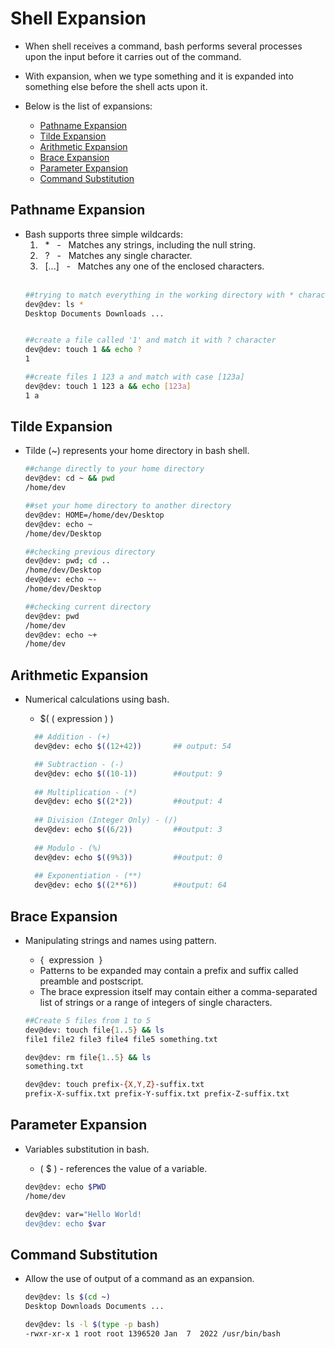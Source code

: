 # Shell Expansion 
- When shell receives a command, bash performs several processes upon the input before it carries out of the command.
- With expansion, when we type something and it is expanded into something else before the shell acts upon it.

- Below is the list of expansions:
    - [Pathname Expansion](#pathname-expansion)
    - [Tilde Expansion](#tilde-expansion)
    - [Arithmetic Expansion](#arithmetic-expansion)
    - [Brace Expansion](#brace-expansion)
    - [Parameter Expansion](#parameter-expansion)
    - [Command Substitution](#command-substitution)

## Pathname Expansion
- Bash supports three simple wildcards:
    1. &nbsp; \* &nbsp; - &nbsp; Matches any strings, including the null string.
    2. &nbsp; ? &nbsp; - &nbsp; Matches any single character.
    3. &nbsp; [...] &nbsp; - &nbsp; Matches any one of the enclosed characters.  
      <br />
    ```bash
    ##trying to match everything in the working directory with * character
    dev@dev: ls * 
    Desktop Documents Downloads ...


    ##create a file called '1' and match it with ? character
    dev@dev: touch 1 && echo ? 
    1 

    ##create files 1 123 a and match with case [123a]
    dev@dev: touch 1 123 a && echo [123a]
    1 a
    ```


## Tilde Expansion
- Tilde (~) represents your home directory in bash shell.

  ```bash
  ##change directly to your home directory 
  dev@dev: cd ~ && pwd
  /home/dev

  ##set your home directory to another directory 
  dev@dev: HOME=/home/dev/Desktop
  dev@dev: echo ~
  /home/dev/Desktop

  ##checking previous directory 
  dev@dev: pwd; cd ..
  /home/dev/Desktop
  dev@dev: echo ~-
  /home/dev/Desktop

  ##checking current directory 
  dev@dev: pwd
  /home/dev
  dev@dev: echo ~+
  /home/dev
  ```

## Arithmetic Expansion
- Numerical calculations using bash.
  - $(&nbsp;(&nbsp;expression&nbsp;)&nbsp;) &nbsp; 

  ```bash
    ## Addition - (+) 
    dev@dev: echo $((12+42))       ## output: 54

    ## Subtraction - (-)
    dev@dev: echo $((10-1))        ##output: 9
    
    ## Multiplication - (*) 
    dev@dev: echo $((2*2))         ##output: 4
    
    ## Division (Integer Only) - (/) 
    dev@dev: echo $((6/2))         ##output: 3
    
    ## Modulo - (%)
    dev@dev: echo $((9%3))         ##output: 0
    
    ## Exponentiation - (**)
    dev@dev: echo $((2**6))        ##output: 64
  ```

## Brace Expansion
- Manipulating strings and names using pattern.
  - {&nbsp; expression &nbsp;}
  - Patterns to be expanded may contain a prefix and suffix called preamble and postscript. 
  - The brace expression itself may contain either a comma-separated list of strings or a range of integers of single characters. 

  ```bash
  ##Create 5 files from 1 to 5
  dev@dev: touch file{1..5} && ls
  file1 file2 file3 file4 file5 something.txt

  dev@dev: rm file{1..5} && ls
  something.txt

  dev@dev: touch prefix-{X,Y,Z}-suffix.txt
  prefix-X-suffix.txt prefix-Y-suffix.txt prefix-Z-suffix.txt
  ```

## Parameter Expansion
- Variables substitution in bash. 
  - (&nbsp;$&nbsp;) - references the value of a variable.

  ```bash
  dev@dev: echo $PWD
  /home/dev

  dev@dev: var="Hello World!
  dev@dev: echo $var
  ```

## Command Substitution
- Allow the use of output of a command as an expansion. 
    ```bash
    dev@dev: ls $(cd ~)
    Desktop Downloads Documents ...

    dev@dev: ls -l $(type -p bash)
    -rwxr-xr-x 1 root root 1396520 Jan  7  2022 /usr/bin/bash
    ```

